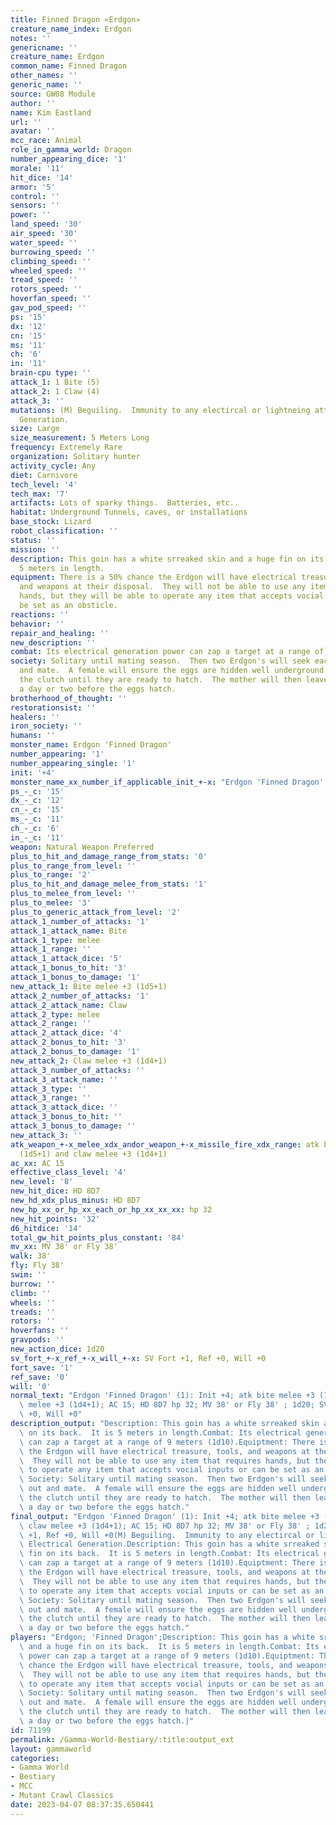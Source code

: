 ```yaml
---
title: Finned Dragon «Erdgon»
creature_name_index: Erdgon
notes: ''
genericname: ''
creature_name: Erdgon
common_name: Finned Dragon
other_names: ''
generic_name: ''
source: GW08 Module
author: ''
name: Kim Eastland
url: ''
avatar: ''
mcc_race: Animal
role_in_gamma_world: Dragon
number_appearing_dice: '1'
morale: '11'
hit_dice: '14'
armor: '5'
control: ''
sensors: ''
power: ''
land_speed: '30'
air_speed: '30'
water_speed: ''
burrowing_speed: ''
climbing_speed: ''
wheeled_speed: ''
tread_speed: ''
rotors_speed: ''
hoverfan_speed: ''
gav_pod_speed: ''
ps: '15'
dx: '12'
cn: '15'
ms: '11'
ch: '6'
in: '11'
brain-cpu type: ''
attack_1: 1 Bite (5)
attack_2: 1 Claw (4)
attack_3: ''
mutations: (M) Beguiling.  Immunity to any electircal or lightneing attacks, Electrical
  Generation.
size: Large
size_measurement: 5 Meters Long
frequency: Extremely Rare
organization: Solitary hunter
activity_cycle: Any
diet: Carnivore
tech_level: '4'
tech_max: '7'
artifacts: Lots of sparky things.  Batteries, etc..
habitat: Underground Tunnels, caves, or installations
base_stock: Lizard
robot_classification: ''
status: ''
mission: ''
description: This goin has a white srreaked skin and a huge fin on its back.  It is
  5 meters in length.
equipment: There is a 50% chance the Erdgon will have electrical treasure, tools,
  and weapons at their disposal.  They will not be able to use any item that requires
  hands, but they will be able to operate any item that accepts vocial inputs or can
  be set as an obsticle.
reactions: ''
behavior: ''
repair_and_healing: ''
new_description: ''
combat: Its electrical generation power can zap a target at a range of 9 meters (1d10).
society: Solitary until mating season.  Then two Erdgon's will seek each other out
  and mate.  A female will ensure the eggs are hidden well underground and protect
  the clutch until they are ready to hatch.  The mother will then leave the clutch
  a day or two before the eggs hatch.
brotherhood_of_thought: ''
restorationsist: ''
healers: ''
iron_society: ''
humans: ''
monster_name: Erdgon 'Finned Dragon'
number_appearing: '1'
number_appearing_single: '1'
init: '+4'
monster_name_xx_number_if_applicable_init_+-x: "Erdgon 'Finned Dragon' (1): Init +4"
ps_-_c: '15'
dx_-_c: '12'
cn_-_c: '15'
ms_-_c: '11'
ch_-_c: '6'
in_-_c: '11'
weapon: Natural Weapon Preferred
plus_to_hit_and_damage_range_from_stats: '0'
plus_to_range_from_level: ''
plus_to_range: '2'
plus_to_hit_and_damage_melee_from_stats: '1'
plus_to_melee_from_level: ''
plus_to_melee: '3'
plus_to_generic_attack_from_level: '2'
attack_1_number_of_attacks: '1'
attack_1_attack_name: Bite
attack_1_type: melee
attack_1_range: ''
attack_1_attack_dice: '5'
attack_1_bonus_to_hit: '3'
attack_1_bonus_to_damage: '1'
new_attack_1: Bite melee +3 (1d5+1)
attack_2_number_of_attacks: '1'
attack_2_attack_name: Claw
attack_2_type: melee
attack_2_range: ''
attack_2_attack_dice: '4'
attack_2_bonus_to_hit: '3'
attack_2_bonus_to_damage: '1'
new_attack_2: Claw melee +3 (1d4+1)
attack_3_number_of_attacks: ''
attack_3_attack_name: ''
attack_3_type: ''
attack_3_range: ''
attack_3_attack_dice: ''
attack_3_bonus_to_hit: ''
attack_3_bonus_to_damage: ''
new_attack_3: ''
atk_weapon_+-x_melee_xdx_andor_weapon_+-x_missile_fire_xdx_range: atk bite melee +3
  (1d5+1) and claw melee +3 (1d4+1)
ac_xx: AC 15
effective_class_level: '4'
new_level: '8'
new_hit_dice: HD 8D7
new_hd_xdx_plus_minus: HD 8D7
new_hp_xx_or_hp_xx_each_or_hp_xx_xx_xx: hp 32
new_hit_points: '32'
d6_hitdice: '14'
total_gw_hit_points_plus_constant: '84'
mv_xx: MV 38' or Fly 38'
walk: 38'
fly: Fly 38'
swim: ''
burrow: ''
climb: ''
wheels: ''
treads: ''
rotors: ''
hoverfans: ''
gravpods: ''
new_action_dice: 1d20
sv_fort_+-x_ref_+-x_will_+-x: SV Fort +1, Ref +0, Will +0
fort_save: '1'
ref_save: '0'
will: '0'
normal_text: "Erdgon 'Finned Dragon' (1): Init +4; atk bite melee +3 (1d5+1) and claw\
  \ melee +3 (1d4+1); AC 15; HD 8D7 hp 32; MV 38' or Fly 38' ; 1d20; SV Fort +1, Ref\
  \ +0, Will +0"
description_output: "Description: This goin has a white srreaked skin and a huge fin\
  \ on its back.  It is 5 meters in length.Combat: Its electrical generation power\
  \ can zap a target at a range of 9 meters (1d10).Equiptment: There is a 50% chance\
  \ the Erdgon will have electrical treasure, tools, and weapons at their disposal.\
  \  They will not be able to use any item that requires hands, but they will be able\
  \ to operate any item that accepts vocial inputs or can be set as an obsticle. \
  \ Society: Solitary until mating season.  Then two Erdgon's will seek each other\
  \ out and mate.  A female will ensure the eggs are hidden well underground and protect\
  \ the clutch until they are ready to hatch.  The mother will then leave the clutch\
  \ a day or two before the eggs hatch."
final_output: "Erdgon 'Finned Dragon' (1): Init +4; atk bite melee +3 (1d5+1) and\
  \ claw melee +3 (1d4+1); AC 15; HD 8D7 hp 32; MV 38' or Fly 38' ; 1d20; SV Fort\
  \ +1, Ref +0, Will +0(M) Beguiling.  Immunity to any electircal or lightneing attacks,\
  \ Electrical Generation.Description: This goin has a white srreaked skin and a huge\
  \ fin on its back.  It is 5 meters in length.Combat: Its electrical generation power\
  \ can zap a target at a range of 9 meters (1d10).Equiptment: There is a 50% chance\
  \ the Erdgon will have electrical treasure, tools, and weapons at their disposal.\
  \  They will not be able to use any item that requires hands, but they will be able\
  \ to operate any item that accepts vocial inputs or can be set as an obsticle. \
  \ Society: Solitary until mating season.  Then two Erdgon's will seek each other\
  \ out and mate.  A female will ensure the eggs are hidden well underground and protect\
  \ the clutch until they are ready to hatch.  The mother will then leave the clutch\
  \ a day or two before the eggs hatch."
players: "Erdgon; 'Finned Dragon';Description: This goin has a white srreaked skin\
  \ and a huge fin on its back.  It is 5 meters in length.Combat: Its electrical generation\
  \ power can zap a target at a range of 9 meters (1d10).Equiptment: There is a 50%\
  \ chance the Erdgon will have electrical treasure, tools, and weapons at their disposal.\
  \  They will not be able to use any item that requires hands, but they will be able\
  \ to operate any item that accepts vocial inputs or can be set as an obsticle. \
  \ Society: Solitary until mating season.  Then two Erdgon's will seek each other\
  \ out and mate.  A female will ensure the eggs are hidden well underground and protect\
  \ the clutch until they are ready to hatch.  The mother will then leave the clutch\
  \ a day or two before the eggs hatch.|"
id: 71199
permalink: /Gamma-World-Bestiary/:title:output_ext
layout: gammaworld
categories:
- Gamma World
- Bestiary
- MCC
- Mutant Crawl Classics
date: 2023-04-07 08:37:35.650441
---
```

